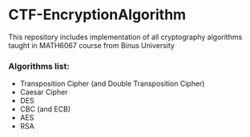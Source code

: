 # CTF-EncryptionAlgorithm

This repository includes implementation of all cryptography algorithms taught in MATH6067 course from Binus University


### Algorithms list:

  * Transposition Cipher (and Double Transposition Cipher)
  * Caesar Cipher
  * DES
  * CBC (and ECB)
  * AES
  * RSA
